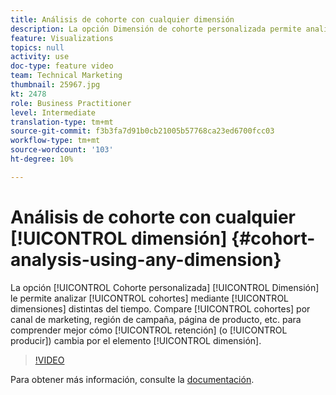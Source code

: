 ```yaml
---
title: Análisis de cohorte con cualquier dimensión
description: La opción Dimensión de cohorte personalizada permite analizar cohortes mediante dimensiones que no sean temporales. Compare cohortes por Canal de marketing, región de campaña, página de producto, etc. para comprender mejor cómo cambia la retención (o la pérdida) por elemento de dimensión.
feature: Visualizations
topics: null
activity: use
doc-type: feature video
team: Technical Marketing
thumbnail: 25967.jpg
kt: 2478
role: Business Practitioner
level: Intermediate
translation-type: tm+mt
source-git-commit: f3b3fa7d91b0cb21005b57768ca23ed6700fcc03
workflow-type: tm+mt
source-wordcount: '103'
ht-degree: 10%

---
```



#  Análisis de cohorte con cualquier  [!UICONTROL dimensión] {#cohort-analysis-using-any-dimension}

La opción [!UICONTROL Cohorte personalizada] [!UICONTROL Dimensión] le permite analizar [!UICONTROL cohortes] mediante [!UICONTROL dimensiones] distintas del tiempo. Compare [!UICONTROL cohortes] por canal de marketing, región de campaña, página de producto, etc. para comprender mejor cómo [!UICONTROL retención] (o [!UICONTROL producir]) cambia por el elemento [!UICONTROL dimensión].

>[!VIDEO](https://video.tv.adobe.com/v/25967/?quality=12)

Para obtener más información, consulte la [documentación](https://marketing.adobe.com/resources/help/es_ES/analytics/analysis-workspace/cohort_analysis.html).
